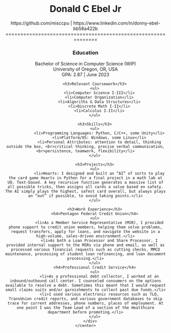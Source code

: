 <html>    
    <head>
        <meta charset="UTF-8">
        <title>Donald C Ebel Jr Resume Website</title>
        <link href="index.css" rel="stylesheet" type="text/css">
    </head>
    <center>
        <div>
            <h1>Donald C Ebel Jr</h1>
            https://github.com/misccpu | https://www.linkedin.com/in/donny-ebel-bb58a422b<br>
            ==============================================================<br>
            <h3>Education</h3>
            Bachelor of Science in Computer Science (WIP)<br>
            University of Oregon, OR, USA<br>
            GPA: 2.87 | June 2023

            <h3>Relevant Coursework</h3>
            <ul>
                <li>Computer Science I-III</li>
                <li>Computer Organization</li>
                <li>Algoriths & Data Structures</li>
                <li>Discrete Math I-II</li>
                <li>Calculus I-II</li>
            </ul>

            <h3>Skills</h3>
            <ul>
                <li>Programming Languages: Python, C/C++, some Unity</li>
                <li>Platform/OS: Windows, some Linux</li>
                <li>Personal Attributes: attention to detail, thinking outside the box, <br>critical thinking, precise verbal communication, <br>persistence, teamwork, flexibility</li>
            </ul>

            <h3>Projects</h3>
            <ul>
                <li>Hearts: I designed and built an “AI” of sorts to play the card game Hearts in Python for a final project in a math lab at UO. Text-based. A key recursive function generates a massive list of all possible tricks, then assigns all cards a value based on safety. The AI simply plays the highest, safest card overall, but always plays an “out” if possible, to avoid taking points.</li>
            </ul>

            <h3>Work Experience</h3>
            <h4>Pentagon Federal Credit Union</h4>
            <ul>
                <li>As a Member Service Representative (MSR), I provided phone support to credit union members, helping them solve problems, request transfers, apply for loans, and navigate the website in a high-volume, sales-driven environment.</li>
                <li>As both a Loan Processor and Share Processor, I provided internal support to the MSRs via phone and email, as well as processed various financial requests such as cutting checks, MMCD maintenance, processing of student loan refinancing, and loan document processing.</li>
            </ul>
            <h4>Professional Credit Service</h4>
            <ul>
                <li>As a professional debt collector, I worked at an inbound/outbound call center. I counseled consumers on the options available to resolve a debt. Sometimes this meant that I would request small claims suits and/or garnishments to collect past due funds.</li>
                <li>I used various electronic resources such as TLO, TransUnion credit reports, and various government databases to skip trace for current addresses, phone numbers, places of employment. At one point I was the Team Lead of a section of the Healthcare department before promoting.</li>
            </ul>
        </div>
    </center>
</html>